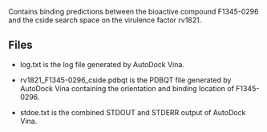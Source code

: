 Contains binding predictions between the bioactive compound F1345-0296 and the cside search space on the virulence factor rv1821.

## Files

- log.txt is the log file generated by AutoDock Vina.

- rv1821_F1345-0296_cside.pdbqt is the PDBQT file generated by AutoDock Vina containing the orientation and binding location of F1345-0296.

- stdoe.txt is the combined STDOUT and STDERR output of AutoDock Vina.

